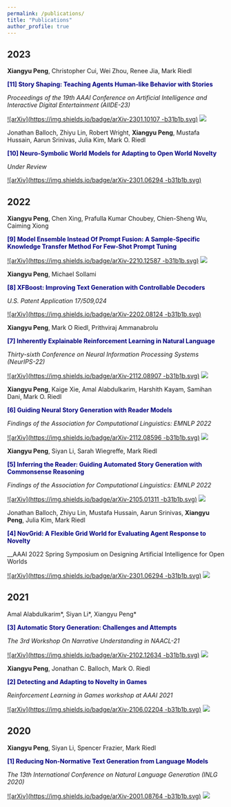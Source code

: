 ```yaml
---
permalink: /publications/
title: "Publications"
author_profile: true
---
```


## 2023

**Xiangyu Peng**, Christopher Cui, Wei Zhou, Renee Jia, Mark Riedl

<span style="color:navy">**[11] Story Shaping: Teaching Agents Human-like Behavior with Stories**</span>

_Proceedings of the 19th AAAI Conference on Artificial Intelligence and Interactive Digital Entertainment (AIIDE-23)_

[![arXiv](https://img.shields.io/badge/arXiv-2301.10107
-b31b1b.svg)](https://arxiv.org/abs/2301.10107)
[![](https://img.shields.io/badge/AIIDE--23-Conference-blueviolet.svg)]()


Jonathan Balloch, Zhiyu Lin, Robert Wright, **Xiangyu Peng**, Mustafa Hussain, Aarun Srinivas, Julia Kim, Mark O. Riedl

<span style="color:navy">**[10] Neuro-Symbolic World Models for Adapting to Open World Novelty**</span>

_Under Review_

[![arXiv](https://img.shields.io/badge/arXiv-2301.06294
-b31b1b.svg)](https://arxiv.org/abs/2301.06294)


## 2022

**Xiangyu Peng**, Chen Xing, Prafulla Kumar Choubey, Chien-Sheng Wu, Caiming Xiong

<span style="color:navy">**[9] Model Ensemble Instead Of Prompt Fusion: A Sample-Specific Knowledge Transfer Method For Few-Shot Prompt Tuning**</span>


[![arXiv](https://img.shields.io/badge/arXiv-2210.12587
-b31b1b.svg)](https://arxiv.org/abs/2210.12587)
[![](https://img.shields.io/badge/ICLR--23-Conference-blueviolet.svg)](https://openreview.net/forum?id=p0yrSRbN5Bu)

**Xiangyu Peng**, Michael Sollami

<span style="color:navy">**[8] XFBoost: Improving Text Generation with Controllable Decoders**</span>

_U.S. Patent Application 17/509,024_


[![arXiv](https://img.shields.io/badge/arXiv-2202.08124
-b31b1b.svg)](https://arxiv.org/abs/2202.08124)


**Xiangyu Peng**, Mark O Riedl, Prithviraj Ammanabrolu

<span style="color:navy">**[7] Inherently Explainable Reinforcement Learning in Natural Language**</span>

_Thirty-sixth Conference on Neural Information Processing Systems (NeurIPS-22)_


[![arXiv](https://img.shields.io/badge/arXiv-2112.08907
-b31b1b.svg)](https://arxiv.org/abs/2112.08907)
[![](https://img.shields.io/badge/NeurIPS--22-Conference-blueviolet.svg)](https://proceedings.neurips.cc/paper_files/paper/2022/hash/672e44a114a41d5f34b97459877c083d-Abstract-Conference.html)


**Xiangyu Peng**, Kaige Xie, Amal Alabdulkarim, Harshith Kayam, Samihan Dani, Mark O. Riedl

<span style="color:navy">**[6] Guiding Neural Story Generation with Reader Models**</span>

_Findings of the Association for Computational Linguistics: EMNLP 2022_


[![arXiv](https://img.shields.io/badge/arXiv-2112.08596
-b31b1b.svg)](https://arxiv.org/abs/2112.08596)
[![](https://img.shields.io/badge/EMNLP--22-Conference-blueviolet.svg)](https://aclanthology.org/2022.findings-emnlp.526/)


**Xiangyu Peng**, Siyan Li, Sarah Wiegreffe, Mark Riedl

<span style="color:navy">**[5] Inferring the Reader: Guiding Automated Story Generation with Commonsense Reasoning**</span>

_Findings of the Association for Computational Linguistics: EMNLP 2022_


[![arXiv](https://img.shields.io/badge/arXiv-2105.01311
-b31b1b.svg)](https://arxiv.org/abs/2105.01311)
[![](https://img.shields.io/badge/EMNLP--22-Conference-blueviolet.svg)](https://aclanthology.org/2022.findings-emnlp.520/)

Jonathan Balloch, Zhiyu Lin, Mustafa Hussain, Aarun Srinivas, **Xiangyu Peng**, Julia Kim, Mark Riedl

<span style="color:navy">**[4] NovGrid: A Flexible Grid World for Evaluating Agent Response to Novelty**</span>

__AAAI 2022 Spring Symposium on Designing Artificial Intelligence for Open Worlds


[![arXiv](https://img.shields.io/badge/arXiv-2301.06294
-b31b1b.svg)](https://arxiv.org/abs/2301.06294)
[![](https://img.shields.io/badge/AAAI--22-Conference-blueviolet.svg)](https://usc-isi-i2.github.io/AAAI2022SS/papers/SSS-22_paper_55.pdf)


## 2021

Amal Alabdulkarim*, Siyan Li*, Xiangyu Peng*

<span style="color:navy">**[3] Automatic Story Generation: Challenges and Attempts**</span>

_The 3rd Workshop On Narrative Understanding in NAACL-21_


[![arXiv](https://img.shields.io/badge/arXiv-2102.12634
-b31b1b.svg)](https://arxiv.org/abs/2102.12634)
[![](https://img.shields.io/badge/NAACL--21-Workshop-9cf.svg)](https://aclanthology.org/2021.nuse-1.8/)

**Xiangyu Peng**, Jonathan C. Balloch, Mark O. Riedl

<span style="color:navy">**[2] Detecting and Adapting to Novelty in Games**</span>

_Reinforcement Learning in Games workshop at AAAI 2021_


[![arXiv](https://img.shields.io/badge/arXiv-2106.02204
-b31b1b.svg)](https://arxiv.org/abs/2106.02204)
[![](https://img.shields.io/badge/AAAI--21-Workshop-9cf.svg)](http://aaai-rlg.mlanctot.info/papers/AAAI21-RLG_paper_50.pdf)

## 2020

**Xiangyu Peng**, Siyan Li, Spencer Frazier, Mark Riedl

<span style="color:navy">**[1] Reducing Non-Normative Text Generation from Language Models**</span>

_The 13th International Conference on Natural Language Generation (INLG 2020)_


[![arXiv](https://img.shields.io/badge/arXiv-2001.08764
-b31b1b.svg)](https://arxiv.org/abs/2001.08764)
[![](https://img.shields.io/badge/INLG--20-Conference-blueviolet.svg)](https://aclanthology.org/2020.inlg-1.43/)
